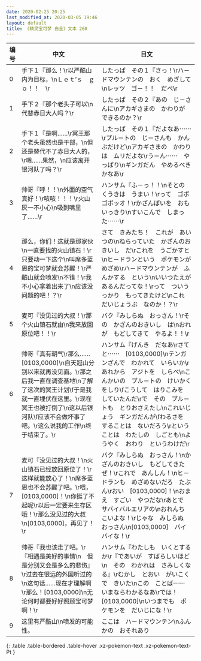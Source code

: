 ```yaml
---
date: 2020-02-25 20:25
last_modified_at: 2020-03-05 19:46
layout: default
title: 《精灵宝可梦 白金》文本 260
---
```

| 编号 | 中文 | 日文 |
| ---- | ---- | ---- |
| 0 | 手下１『那么！\r以严酷山内为目标，\nＬｅｔ’ｓ　ｇｏ！！　\r | したっぱ　その１『さっ！\rハ－ドマウンテンの　おく　めざして\nレッツ　ゴ－！！　だべ\r |
| 1 | 手下２『那个老头子可以\n代替赤日大人吗？\r | したっぱ　その２『あの　じ－さんに\nアカギさまの　かわりが　できるのか？\r |
| 2 | 手下１『是啊……\r冥王那个老头虽然也是干部，\n但还是替代不了赤日大人的，\r嗯……果然，\n应该离开银河队了吗？\r | したっぱ　その１『だよなあ⋯⋯\rプル－トの　じ－さんも　かんぶだけど\nアカギさまの　かわりは　ムリだよな\rう－ん⋯⋯　やっぱり\nギンガだん　やめるべき　かなあ\r |
| 3 | 帅哥『呼！！\n外面的空气真好！\r咳咳！！！\r火山灰一不小心\n吸到嘴里了……\r | ハンサム『ふ－っ！！\nそとの　くうきは　うまい！\rって　ゴボゴボッオ！\rかざんばいを　おもいっきり\nすいこんで　しまった⋯⋯\r |
| 4 | 那么，你们！这就是那家伙\n一直要找的火山镇石！\r只要动一下这个\n叫席多蓝恩的宝可梦就会苏醒！\r严酷山就会喷发\n不错！\r我不小心拿着出来了\n应该没问题的吧！？\r | さて　きみたち！　これが　あいつの\nねらっていた　かざんのおきいし　だ\rこれを　うごかすと\nヒ－ドランという　ポケモンが　めざめ\rハ－ドマウンテンが　ふんかする　という\nいいつたえが　あるんだってな！\rって　ついうっかり　もってきたけど\nこれ　だいじょうぶ　なのか！？\r |
| 5 | 麦可『没见过的大叔！\r那个火山镇石就由\n我来放回原位吧！！\r | バク『みしらぬ　おっさん！\rその　かざんのおきいし　は\nおれが　もどしてきて　やるよ！！\r |
| 6 | 帅哥『真有朝气\r那么……[0103,0000]\n自天冠山分别以来就再没见面。\r那之后我一直在调查基地\n了解了这次的冥王计划\f于是我就一直埋伏在这里。\r现在冥王也被打倒了\n这以后银河队\f应该不会做坏事了吧。\r这么说我的工作\n终于结束了。\r | ハンサム『げんき　だなあ\rさてと⋯⋯　[0103,0000]\nテンガンざんで　わかれて　いらいか\rあれから　アジトを　しらべ\nこんかいの　プル－トの　けいかくをしり\fこうして　はりこみを　していたんだ\rで　その　プル－トも　とりおさえたし\nこれいじょう　ギンガだんが\fわるさを　することは　ないだろう\rということは　わたしの　しごとも\nようやく　おわり　というわけだ\r |
| 7 | 麦可『没见过的大叔！\n火山镇石已经放回原位了！\r这样就能放心了！\n席多蓝恩也不会苏醒了吧。\r喂，[0103,0000]！\n你挺了不起呢\r以后一定要来生存区哦！\r那么没见过的大叔\n[0103,0000]，再见了！\r | バク『みしらぬ　おっさん！\nかざんのおきいし　もどしてきたぜ！\rこれで　あんしん！\nヒ－ドランも　めざめないだろ　たぶん\rおい　[0103,0000]！\nおまえ　すごい　やつだな\rあとで　サバイバルエリアの\nおれんち　こいよな！\rじゃな　みしらぬ　おっさん\n[0103,0000]　バイバイな！\r |
| 8 | 帅哥『我也该走了吧。\r『相遇是美好的事情\n　但是分别又会是多么的悲伤』\r过去在很远的外国听过的\n这句话……现在才理解啊\r那么！[0103,0000]\n无论何时都要好好照顾宝可梦啊！\r | ハンサム『わたしも　いくとするか\r『であいが　すばらしいほど\n　その　わかれは　さみしくなる』\rむかし　とおい　がいこくで　きいた\nこの　ことば⋯⋯　いまならわかるなあ\rでは！　[0103,0000]\nいつまでも　ポケモンを　だいじにな！\r |
| 9 | 这里有严酷山\n喷发的可能性。 | ここは　ハ－ドマウンテン\nふんかの　おそれあり |
{: .table .table-bordered .table-hover .xz-pokemon-text .xz-pokemon-text-Pt }